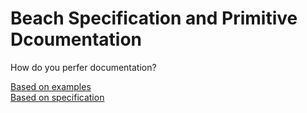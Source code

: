 # Beach Specification and Primitive Dcoumentation

How do you perfer documentation?

[Based on examples](by_example.md)  
[Based on specification](by_book.md)
